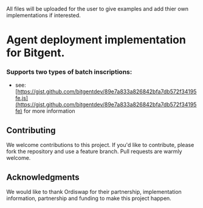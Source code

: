 All files will be uploaded for the user to give examples and add thier own implementations if interested.

# Agent deployment implementation for Bitgent.

### Supports two types of batch inscriptions:

- see: [https://gist.github.com/bitgentdev/89e7a833a826842bfa7db572f34195fe.js](https://gist.github.com/bitgentdev/89e7a833a826842bfa7db572f34195fe) for more information

## Contributing

We welcome contributions to this project. If you'd like to contribute, please fork the repository and use a feature branch. Pull requests are warmly welcome.

## Acknowledgments

We would like to thank Ordiswap for their partnership, implementation information, partnership and funding to make this project happen.

